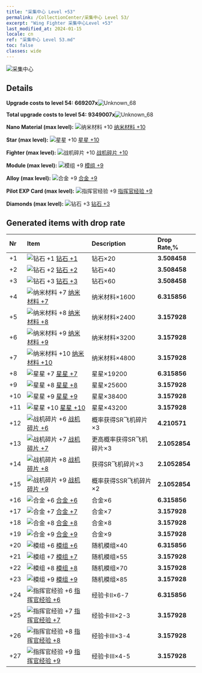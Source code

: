 ```yaml
---
title: "采集中心 Level +53"
permalink: /CollectionCenter/采集中心 Level 53/
excerpt: "Wing Fighter 采集中心Level +53"
last_modified_at: 2024-01-15
locale: cn
ref: "采集中心 Level 53.md"
toc: false
classes: wide
---
```



  ![采集中心](/images/bh_img6.png)

## Details

 **Upgrade costs to level 54:** **669207x**![Unknown_68](/images/item/bh_img25_p.png)

 **Total upgrade costs to level 54:** **9349007x**![Unknown_68](/images/item/bh_img25_p.png)

 **Nano Material (max level):** ![纳米材料 +10](/images/cc/CC_Nano_Material_6_p.png) [纳米材料 +10](/cn/CollectionCenter/纳米材料_10/)

 **Star (max level):** ![星星 +10](/images/cc/CC_Star_6_p.png) [星星 +10](/cn/CollectionCenter/星星_10/)

 **Fighter (max level):** ![战机碎片 +10](/images/cc/CC_Fighter_Shard_6_p.png) [战机碎片 +10](/cn/CollectionCenter/战机碎片_10/)

 **Module (max level):** ![模组 +9](/images/cc/CC_Module_6_p.png) [模组 +9](/cn/CollectionCenter/模组_9/)

 **Alloy (max level):** ![合金 +9](/images/cc/CC_Alloy_Plate_6_p.png) [合金 +9](/cn/CollectionCenter/合金_9/)

 **Pilot EXP Card (max level):** ![指挥官经验 +9](/images/cc/CC_Commander_EXP_Card_6_p.png) [指挥官经验 +9](/cn/CollectionCenter/指挥官经验_9/)

 **Diamonds (max level):** ![钻石 +3](/images/cc/CC_Diamond_3_p.png) [钻石 +3](/cn/CollectionCenter/钻石_3/)

## Generated items with drop rate

  |  Nr |     Item   |    Description   |  Drop Rate,% |
  |:----|:-----------|:-----------------|:-------------|
  | +1 | ![钻石 +1](/images/cc/CC_Diamond_1_p.png) [钻石 +1](/cn/CollectionCenter/钻石_1/) | 钻石×20 | **3.508458** |
  | +2 | ![钻石 +2](/images/cc/CC_Diamond_2_p.png) [钻石 +2](/cn/CollectionCenter/钻石_2/) | 钻石×40 | **3.508458** |
  | +3 | ![钻石 +3](/images/cc/CC_Diamond_3_p.png) [钻石 +3](/cn/CollectionCenter/钻石_3/) | 钻石×60 | **3.508458** |
  | +4 | ![纳米材料 +7](/images/cc/CC_Nano_Material_5_p.png) [纳米材料 +7](/cn/CollectionCenter/纳米材料_7/) | 纳米材料×1600 | **6.315856** |
  | +5 | ![纳米材料 +8](/images/cc/CC_Nano_Material_5_p.png) [纳米材料 +8](/cn/CollectionCenter/纳米材料_8/) | 纳米材料×2400 | **3.157928** |
  | +6 | ![纳米材料 +9](/images/cc/CC_Nano_Material_6_p.png) [纳米材料 +9](/cn/CollectionCenter/纳米材料_9/) | 纳米材料×3200 | **3.157928** |
  | +7 | ![纳米材料 +10](/images/cc/CC_Nano_Material_6_p.png) [纳米材料 +10](/cn/CollectionCenter/纳米材料_10/) | 纳米材料×4800 | **3.157928** |
  | +8 | ![星星 +7](/images/cc/CC_Star_5_p.png) [星星 +7](/cn/CollectionCenter/星星_7/) | 星星×19200 | **6.315856** |
  | +9 | ![星星 +8](/images/cc/CC_Star_5_p.png) [星星 +8](/cn/CollectionCenter/星星_8/) | 星星×25600 | **3.157928** |
  | +10 | ![星星 +9](/images/cc/CC_Star_6_p.png) [星星 +9](/cn/CollectionCenter/星星_9/) | 星星×38400 | **3.157928** |
  | +11 | ![星星 +10](/images/cc/CC_Star_6_p.png) [星星 +10](/cn/CollectionCenter/星星_10/) | 星星×43200 | **3.157928** |
  | +12 | ![战机碎片 +6](/images/cc/CC_Fighter_Shard_5_p.png) [战机碎片 +6](/cn/CollectionCenter/战机碎片_6/) | 概率获得SR飞机碎片×3 | **4.210571** |
  | +13 | ![战机碎片 +7](/images/cc/CC_Fighter_Shard_5_p.png) [战机碎片 +7](/cn/CollectionCenter/战机碎片_7/) | 更高概率获得SR飞机碎片×3 | **2.1052854** |
  | +14 | ![战机碎片 +8](/images/cc/CC_Fighter_Shard_5_p.png) [战机碎片 +8](/cn/CollectionCenter/战机碎片_8/) | 获得SR飞机碎片×3 | **2.1052854** |
  | +15 | ![战机碎片 +9](/images/cc/CC_Fighter_Shard_6_p.png) [战机碎片 +9](/cn/CollectionCenter/战机碎片_9/) | 概率获得SSR飞机碎片×2 | **2.1052854** |
  | +16 | ![合金 +6](/images/cc/CC_Alloy_Plate_5_p.png) [合金 +6](/cn/CollectionCenter/合金_6/) | 合金×6 | **6.315856** |
  | +17 | ![合金 +7](/images/cc/CC_Alloy_Plate_5_p.png) [合金 +7](/cn/CollectionCenter/合金_7/) | 合金×7 | **3.157928** |
  | +18 | ![合金 +8](/images/cc/CC_Alloy_Plate_5_p.png) [合金 +8](/cn/CollectionCenter/合金_8/) | 合金×8 | **3.157928** |
  | +19 | ![合金 +9](/images/cc/CC_Alloy_Plate_6_p.png) [合金 +9](/cn/CollectionCenter/合金_9/) | 合金×9 | **3.157928** |
  | +20 | ![模组 +6](/images/cc/CC_Module_5_p.png) [模组 +6](/cn/CollectionCenter/模组_6/) | 随机模组×40 | **6.315856** |
  | +21 | ![模组 +7](/images/cc/CC_Module_5_p.png) [模组 +7](/cn/CollectionCenter/模组_7/) | 随机模组×55 | **3.157928** |
  | +22 | ![模组 +8](/images/cc/CC_Module_5_p.png) [模组 +8](/cn/CollectionCenter/模组_8/) | 随机模组×70 | **3.157928** |
  | +23 | ![模组 +9](/images/cc/CC_Module_6_p.png) [模组 +9](/cn/CollectionCenter/模组_9/) | 随机模组×85 | **3.157928** |
  | +24 | ![指挥官经验 +6](/images/cc/CC_Commander_EXP_Card_5_p.png) [指挥官经验 +6](/cn/CollectionCenter/指挥官经验_6/) | 经验卡II×6-7 | **6.315856** |
  | +25 | ![指挥官经验 +7](/images/cc/CC_Commander_EXP_Card_5_p.png) [指挥官经验 +7](/cn/CollectionCenter/指挥官经验_7/) | 经验卡III×2-3 | **3.157928** |
  | +26 | ![指挥官经验 +8](/images/cc/CC_Commander_EXP_Card_5_p.png) [指挥官经验 +8](/cn/CollectionCenter/指挥官经验_8/) | 经验卡III×3-4 | **3.157928** |
  | +27 | ![指挥官经验 +9](/images/cc/CC_Commander_EXP_Card_6_p.png) [指挥官经验 +9](/cn/CollectionCenter/指挥官经验_9/) | 经验卡III×4-5 | **3.157928** |

